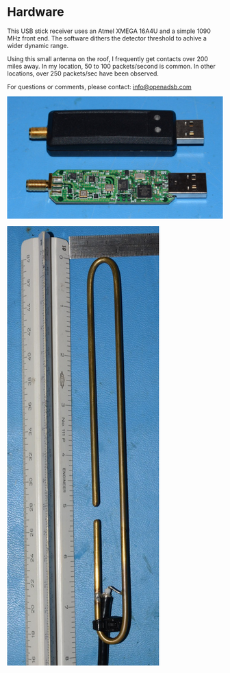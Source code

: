 Hardware
========

This USB stick receiver uses an Atmel XMEGA 16A4U and a simple 1090 MHz front end. 
The software dithers the detector threshold to achive a wider dynamic range.

Using this small antenna on the roof, I frequently get contacts over 200 miles away. 
In my location, 50 to 100 packets/second is common. In other locations, over 250 
packets/sec have been observed.

For questions or comments, please contact:
info@openadsb.com

![PCB](./openadsb_pcb.jpg?raw=true)

![Antenna](./openadsb_antenna.jpg?raw=true)
